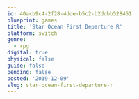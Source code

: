 ```yaml
---
id: 40acb9c4-2f28-4dde-b5c2-b2ddbb528461
blueprint: games
title: 'Star Ocean First Departure R'
platform: switch
genre:
  - rpg
digital: true
physical: false
guide: false
pending: false
posted: '2019-12-09'
slug: star-ocean-first-departure-r
---
```

